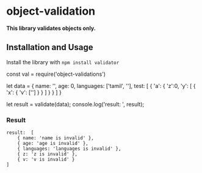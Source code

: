 # object-validation

**This library validates objects only.**

## Installation and Usage

Install the library with `npm install validator`

const val = require('object-validations')

let data = {
   name: '',
   age: 0,
   languages: ['tamil', ''],
   test: [
      {
         'a': {
            'z':0,
            'y': [
               {
                  'x': {
                     'v': ['']
                  }
               }
            ]
         }
      }
   ]
}

let result = validate(data);
console.log('result: ', result);


### Result
    result:  [
        { name: 'name is invalid' },
        { age: 'age is invalid' },
        { languages: 'languages is invalid' },
        { z: 'z is invalid' },
        { v: 'v is invalid' }
    ]